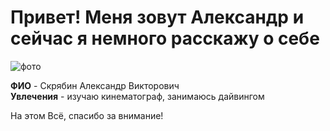 #  Привет! Меня зовут Александр и сейчас я немного расскажу о себе

![фото](https://bogatyr.club/uploads/posts/2023-06/1687042917_bogatyr-club-p-sol-gudman-oboi-vkontakte-12.jpg)

**ФИО** - Скрябин Александр Викторович\
**Увлечения** - изучаю кинематограф, занимаюсь дайвингом

На этом Всё, спасибо за внимание!